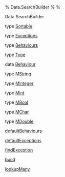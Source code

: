 % Data.SearchBuilder
% 
% 

Data.SearchBuilder

type [Sortable](Data-SearchBuilder.html#t:Sortable)

type [Exceptions](Data-SearchBuilder.html#t:Exceptions)

type [Behaviours](Data-SearchBuilder.html#t:Behaviours)

type [Type](Data-SearchBuilder.html#t:Type)

data [Behaviour](Data-SearchBuilder.html#t:Behaviour)

type [MString](Data-SearchBuilder.html#t:MString)

type [MInteger](Data-SearchBuilder.html#t:MInteger)

type [MInt](Data-SearchBuilder.html#t:MInt)

type [MBool](Data-SearchBuilder.html#t:MBool)

type [MChar](Data-SearchBuilder.html#t:MChar)

type [MDouble](Data-SearchBuilder.html#t:MDouble)

[defaultBehaviours](Data-SearchBuilder.html#v:defaultBehaviours)

[defaultExceptions](Data-SearchBuilder.html#v:defaultExceptions)

[findException](Data-SearchBuilder.html#v:findException)

[build](Data-SearchBuilder.html#v:build)

[lookupMany](Data-SearchBuilder.html#v:lookupMany)
